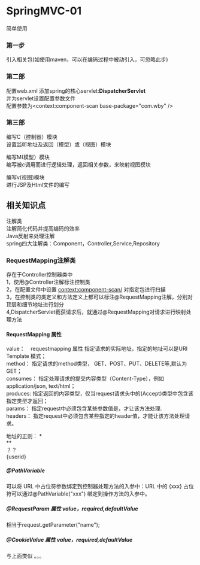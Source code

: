 # SpringMVC-01
简单使用

### 第一步
引入相关包(如使用maven，可以在编码过程中被动引入，可忽略此步)


### 第二部
配置web.xml
添加spring的核心servlet:**DispatcherServlet**  <br/>
并为servlet设置配置参数文件 <br/>
配置参数为<context:component-scan base-package="com.wby" />

### 第三部
编写C（控制器）模块 <br/>
设置监听地址及返回（模型）或（视图）模块 <br/>

编写M(模型）模块 <br/>
编写被c调用而进行逻辑处理，返回相关参数，来映射视图模块 <br/>

编写v(视图)模块 <br/>
进行JSP及Html文件的编写






## 相关知识点
注解类 <br/>
注解简化代码并提高编码的效率 <br/>
Java反射来处理注解 <br/>
spring四大注解类：Component，Controller,Service,Repository <br/>

### RequestMapping注解类

存在于Controller控制器类中 <br/>
1，使用@Controller注解标注控制类 <br/>
2，在配置文件中设置 <context:component-scan/> 对指定包进行扫描 <br/>
3，在控制类的类定义和方法定义上都可以标注@RequestMapping注解，分别对顶层和细节地址进行划分 <br/>
4,DispatcherServlet截获请求后，就通过@RequestMapping对请求进行映射处理方法 <br/>
#### RequestMapping 属性
value：    requestmapping 属性 指定请求的实际地址，指定的地址可以是URI Template 模式； <br/>
method：  指定请求的method类型， GET、POST、PUT、DELETE等,默认为GET； <br/>
consumes： 指定处理请求的提交内容类型（Content-Type），例如application/json, text/html；<br/>
produces:   指定返回的内容类型，仅当request请求头中的(Accept)类型中包含该指定类型才返回； <br/>
params： 指定request中必须包含某些参数值是，才让该方法处理. <br/>
headers： 指定request中必须包含某些指定的header值，才能让该方法处理请求。 <br/>

地址的正则：
\* <br/>
** <br/>
？？ <br/>
{userid} <br>

##### @PathVariable
可以将 URL 中占位符参数绑定到控制器处理方法的入参中：URL 中的 {xxx} 占位符可以通过@PathVariable("xxx") 绑定到操作方法的入参中。<br/>
##### @RequestParam 属性 value，required,defaultValue
相当于request.getParameter("name"); <br/>

##### @CookieValue 属性 value，required,defaultValue
与上面类似
。。。




